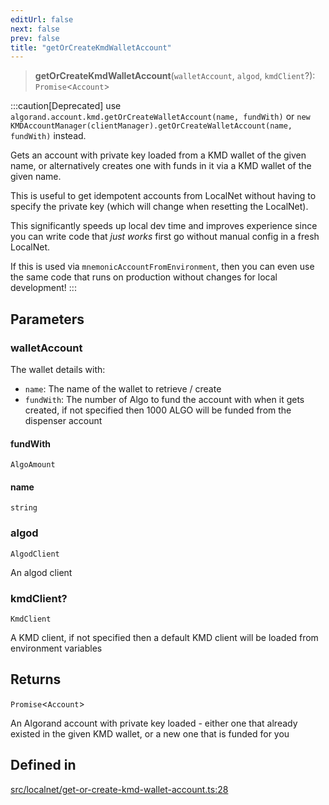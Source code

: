 ```yaml
---
editUrl: false
next: false
prev: false
title: "getOrCreateKmdWalletAccount"
---
```


> **getOrCreateKmdWalletAccount**(`walletAccount`, `algod`, `kmdClient`?): `Promise`\<`Account`\>

:::caution[Deprecated]
use `algorand.account.kmd.getOrCreateWalletAccount(name, fundWith)` or `new KMDAccountManager(clientManager).getOrCreateWalletAccount(name, fundWith)` instead.

Gets an account with private key loaded from a KMD wallet of the given name, or alternatively creates one with funds in it via a KMD wallet of the given name.

This is useful to get idempotent accounts from LocalNet without having to specify the private key (which will change when resetting the LocalNet).

This significantly speeds up local dev time and improves experience since you can write code that *just works* first go without manual config in a fresh LocalNet.

If this is used via `mnemonicAccountFromEnvironment`, then you can even use the same code that runs on production without changes for local development!
:::

## Parameters

### walletAccount

The wallet details with:
  * `name`: The name of the wallet to retrieve / create
  * `fundWith`: The number of Algo to fund the account with when it gets created, if not specified then 1000 ALGO will be funded from the dispenser account

#### fundWith

`AlgoAmount`

#### name

`string`

### algod

`AlgodClient`

An algod client

### kmdClient?

`KmdClient`

A KMD client, if not specified then a default KMD client will be loaded from environment variables

## Returns

`Promise`\<`Account`\>

An Algorand account with private key loaded - either one that already existed in the given KMD wallet, or a new one that is funded for you

## Defined in

[src/localnet/get-or-create-kmd-wallet-account.ts:28](https://github.com/algorandfoundation/algokit-utils-ts/blob/e57e96ab17213653e656688e8d7251c0107554cf/src/localnet/get-or-create-kmd-wallet-account.ts#L28)
